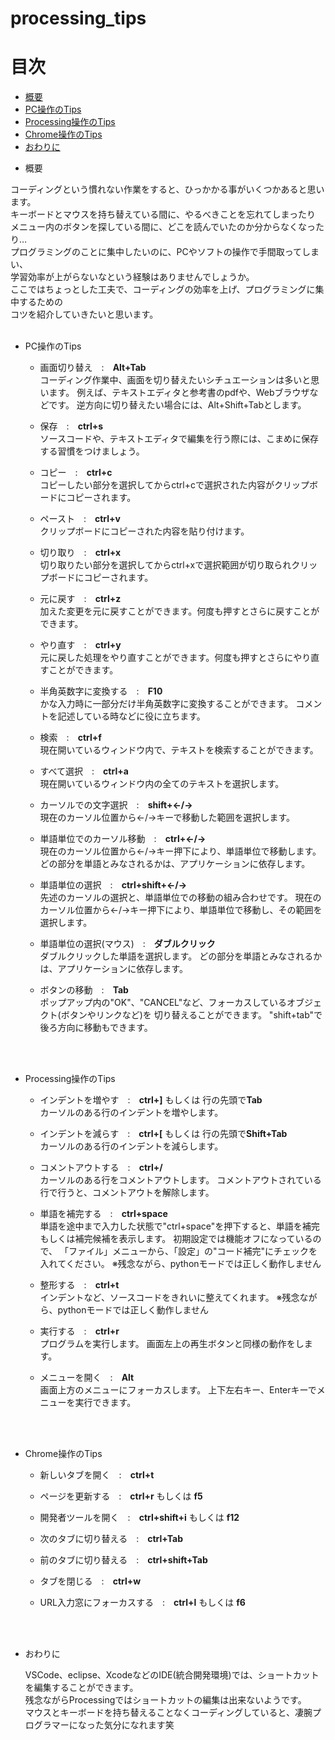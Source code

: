 # processing_tips

# 目次
* [概要](#anchor1)
* [PC操作のTips](#anchor2)
* [Processing操作のTips](#anchor3)
* [Chrome操作のTips](#anchor4)
* [おわりに](#anchor5)

<a id="anchor1"></a>

* 概要

コーディングという慣れない作業をすると、ひっかかる事がいくつかあると思います。<br>
キーボードとマウスを持ち替えている間に、やるべきことを忘れてしまったり<br>
メニュー内のボタンを探している間に、どこを読んでいたのか分からなくなったり…<br>
プログラミングのことに集中したいのに、PCやソフトの操作で手間取ってしまい、<br>
学習効率が上がらないなという経験はありませんでしょうか。<br>
ここではちょっとした工夫で、コーディングの効率を上げ、プログラミングに集中するための<br>
コツを紹介していきたいと思います。
<br>
<br>
<a id="anchor2"></a>

* PC操作のTips
    - 画面切り替え　:　**Alt+Tab**<br>
    コーディング作業中、画面を切り替えたいシチュエーションは多いと思います。
    例えば、テキストエディタと参考書のpdfや、Webブラウザなどです。
    逆方向に切り替えたい場合には、Alt+Shift+Tabとします。
    
    - 保存　:　**ctrl+s**<br>
    ソースコードや、テキストエディタで編集を行う際には、こまめに保存する習慣をつけましょう。
    
    - コピー　:　**ctrl+c**<br>
    コピーしたい部分を選択してからctrl+cで選択された内容がクリップボードにコピーされます。
    
    - ペースト　:　**ctrl+v**<br>
    クリップボードにコピーされた内容を貼り付けます。
    
    - 切り取り　:　**ctrl+x**<br>
    切り取りたい部分を選択してからctrl+xで選択範囲が切り取られクリップボードにコピーされます。
    
    - 元に戻す　:　**ctrl+z**<br>
    加えた変更を元に戻すことができます。何度も押すとさらに戻すことができます。
    
    - やり直す　:　**ctrl+y**<br>
    元に戻した処理をやり直すことができます。何度も押すとさらにやり直すことができます。
    
    - 半角英数字に変換する　:　**F10**<br>
    かな入力時に一部分だけ半角英数字に変換することができます。
    コメントを記述している時などに役に立ちます。
    
    - 検索　:　**ctrl+f**<br>
    現在開いているウィンドウ内で、テキストを検索することができます。
    
    - すべて選択　:　**ctrl+a**<br>
    現在開いているウィンドウ内の全てのテキストを選択します。
    
    - カーソルでの文字選択　:　**shift+←/→**<br>
    現在のカーソル位置から←/→キーで移動した範囲を選択します。

    - 単語単位でのカーソル移動　:　**ctrl+←/→**<br>
    現在のカーソル位置から←/→キー押下により、単語単位で移動します。
    どの部分を単語とみなされるかは、アプリケーションに依存します。
    
    - 単語単位の選択　:　**ctrl+shift+←/→**<br>
    先述のカーソルの選択と、単語単位での移動の組み合わせです。
    現在のカーソル位置から←/→キー押下により、単語単位で移動し、その範囲を選択します。
    
    - 単語単位の選択(マウス)　:　**ダブルクリック**<br>
    ダブルクリックした単語を選択します。
    どの部分を単語とみなされるかは、アプリケーションに依存します。
    
    - ボタンの移動　:　**Tab**<br>
    ポップアップ内の"OK"、"CANCEL"など、フォーカスしているオブジェクト(ボタンやリンクなど)を
    切り替えることができます。
    "shift+tab"で後ろ方向に移動もできます。
    
<br>
<br>
<a id="anchor3"></a>

* Processing操作のTips
    - インデントを増やす　:　**ctrl+]** もしくは 行の先頭で**Tab**<br>
    カーソルのある行のインデントを増やします。

    - インデントを減らす　:　**ctrl+[** もしくは 行の先頭で**Shift+Tab**<br>
    カーソルのある行のインデントを減らします。
    
    - コメントアウトする　:　**ctrl+/**<br>
    カーソルのある行をコメントアウトします。
    コメントアウトされている行で行うと、コメントアウトを解除します。
    
    - 単語を補完する　:　**ctrl+space**<br>
    単語を途中まで入力した状態で"ctrl+space"を押下すると、単語を補完もしくは補完候補を表示します。
    初期設定では機能オフになっているので、
    「ファイル」メニューから、「設定」の"コード補完"にチェックを入れてください。
    ※残念ながら、pythonモードでは正しく動作しません
    
    - 整形する　:　**ctrl+t**<br>
    インデントなど、ソースコードをきれいに整えてくれます。
    ※残念ながら、pythonモードでは正しく動作しません
    
    - 実行する　:　**ctrl+r**<br>
    プログラムを実行します。
    画面左上の再生ボタンと同様の動作をします。
    
    - メニューを開く　:　**Alt**<br>
    画面上方のメニューにフォーカスします。
    上下左右キー、Enterキーでメニューを実行できます。

<br>
<br>
<a id="anchor4"></a>

* Chrome操作のTips
    - 新しいタブを開く　:　**ctrl+t**<br>

    - ページを更新する　:　**ctrl+r** もしくは **f5**<br>
    
    - 開発者ツールを開く　:　**ctrl+shift+i** もしくは **f12**<br>
    
    - 次のタブに切り替える　:　**ctrl+Tab**<br>
    
    - 前のタブに切り替える　:　**ctrl+shift+Tab**<br>
    
    - タブを閉じる　:　**ctrl+w**<br>
    
    - URL入力窓にフォーカスする　:　**ctrl+l** もしくは **f6**<br>
    
<br>
<br>
<a id="anchor5"></a>

* おわりに

    VSCode、eclipse、XcodeなどのIDE(統合開発環境)では、ショートカットを編集することができます。<br>
    残念ながらProcessingではショートカットの編集は出来ないようです。<br>
    マウスとキーボードを持ち替えることなくコーディングしていると、凄腕プログラマーになった気分になれます笑<br>
